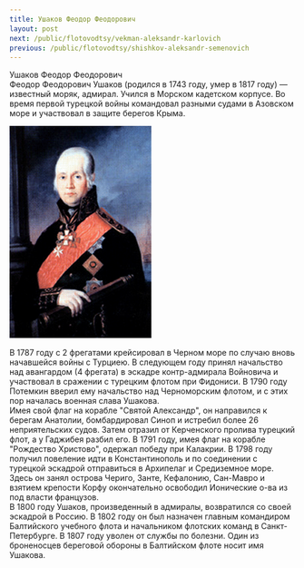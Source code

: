 ```yaml
---
title: Ушаков Феодор Феодорович
layout: post
next: /public/flotovodtsy/vekman-aleksandr-karlovich
previous: /public/flotovodtsy/shishkov-aleksandr-semenovich
---
```


Ушаков Феодор Феодорович  
Феодор Феодорович Ушаков (родился в 1743 году, умер в 1817 году) — известный моряк, адмирал. Учился в Морском кадетском корпусе. Во время первой турецкой войны командовал разными судами в Азовском море и участвовал в защите берегов Крыма.   
  

![](/assets/img/ushakov2.gif)  

  
В 1787 году с 2 фрегатами крейсировал в Черном море по случаю вновь начавшейся войны с Турциею. В следующем году принял начальство над авангардом (4 фрегата) в эскадре контр-адмирала Войновича и участвовал в сражении с турецким флотом при Фидониси. В 1790 году Потемкин вверил ему начальство над Черноморским флотом, и с этих пор началась военная слава Ушакова.   
Имея свой флаг на корабле "Святой Александр", он направился к берегам Анатолии, бомбардировал Синоп и истребил более 26 неприятельских судов. Затем отразил от Керченского пролива турецкий флот, а у Гаджибея разбил его. В 1791 году, имея флаг на корабле "Рождество Христово", одержал победу при Калакрии. В 1798 году получил повеление идти в Константинополь и по соединении с турецкой эскадрой отправиться в Архипелаг и Средиземное море. Здесь он занял острова Чериго, Занте, Кефалонию, Сан-Мавро и взятием крепости Корфу окончательно освободил Ионические о-ва из под власти французов.   
В 1800 году Ушаков, произведенный в адмиралы, возвратился со своей эскадрой в Россию. В 1802 году он был назначен главным командиром Балтийского учебного флота и начальником флотских команд в Санкт-Петербурге. В 1807 году уволен от службы по болезни. Один из броненосцев береговой обороны в Балтийском флоте носит имя Ушакова.